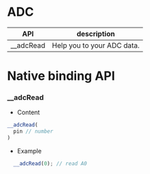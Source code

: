 # ADC


| API | description |
| --- | --- |
| __adcRead | Help you to your ADC data. |

# Native binding API 


### __adcRead
* Content

``` js
__adcRead(
  pin // number
)
```

* Example

``` js
  __adcRead(0); // read A0
```